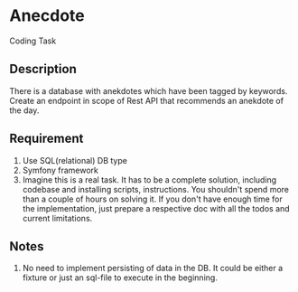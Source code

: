 # Anecdote
Coding Task
## Description
There is a database with anekdotes which have been tagged by keywords.
Create an endpoint in scope of Rest API that recommends an anekdote of the day.
## Requirement
1. Use SQL(relational) DB type
2. Symfony framework
3. Imagine this is a real task. It has to be a complete solution, including codebase and installing scripts, instructions. You shouldn't spend more than a couple of hours on solving it. If you don't have enough time for the implementation, just prepare a respective doc with all the todos and current limitations. 
## Notes
1. No need to implement persisting of data in the DB. It could be either a fixture or just an sql-file to execute in the beginning.
